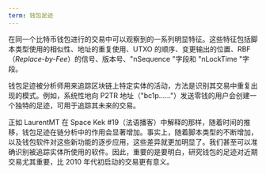 ```yaml
---
term: 钱包足迹
---
```

在同一个比特币钱包进行的交易中可以观察到的一系列明显特征。这些特征包括脚本类型使用的相似性、地址的重复使用、UTXO 的顺序、变更输出的位置、RBF（*Replace-by-Fee*）的信号、版本号、"nSequence "字段和 "nLockTime "字段。

钱包足迹被分析师用来追踪区块链上特定实体的活动，方法是识别其交易中重复出现的模式。例如，系统性地向 P2TR 地址（"bc1p......"）发送零钱的用户会创建一个独特的足迹，可用于追踪其未来的交易。

正如 LaurentMT 在 Space Kek #19（法语播客）中解释的那样，随着时间的推移，钱包足迹在链分析中的作用会显著增加。事实上，随着脚本类型的不断增加，以及钱包软件对这些新功能的逐步应用，这些差异就更加明显了。我们甚至可以准确识别被追踪实体所使用的软件。因此，重要的是要明白，研究钱包的足迹对近期交易尤其重要，比 2010 年代初启动的交易更有意义。